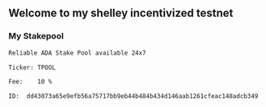 ## Welcome to my shelley incentivized testnet



### My Stakepool



```markdown
Reliable ADA Stake Pool available 24x7

Ticker: TPOOL

Fee:    10 %

ID:  dd43073a65e9efb56a75717bb9eb44b484b434d146aab1261cfeac148adcb349
    
